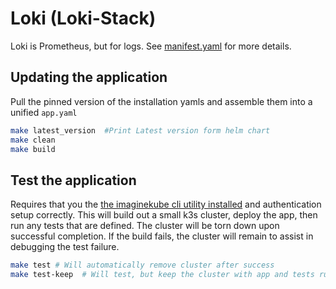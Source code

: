 # Loki (Loki-Stack)

Loki is Prometheus, but for logs.  See [manifest.yaml](manifest.yaml) for more details.

## Updating the application

Pull the pinned version of the installation yamls and assemble them into a unified `app.yaml`

```sh
make latest_version  #Print Latest version form helm chart
make clean
make build
```

## Test the application

Requires that you the [the imaginekube cli utility installed](https://github.com/imaginekube/cli) and authentication setup correctly.  This will build out a small k3s cluster, deploy the app, then run any tests that are defined.  The cluster will be torn down upon successful completion.  If the build fails, the cluster will remain to assist in debugging the test failure.

```sh
make test # Will automatically remove cluster after success
make test-keep  # Will test, but keep the cluster with app and tests running
```



